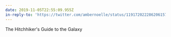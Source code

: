 ```yaml
---
date: 2019-11-05T22:55:09.955Z
in-reply-to: 'https://twitter.com/ambernoelle/status/1191720222862061571'
---
```


The Hitchhiker's Guide to the Galaxy
